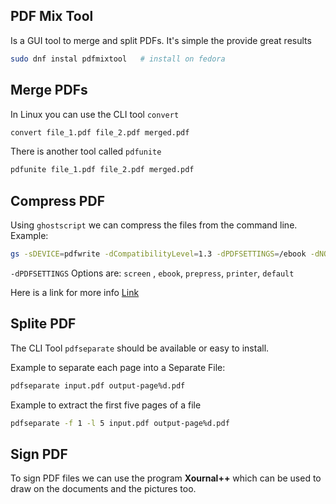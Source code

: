 ## PDF Mix Tool
Is a GUI tool to merge and split PDFs. It's simple the provide great results
```bash
sudo dnf instal pdfmixtool   # install on fedora
```

## Merge PDFs

In Linux you can use the CLI tool `convert`

```bash
convert file_1.pdf file_2.pdf merged.pdf
```

There is another tool called `pdfunite`

```bash
pdfunite file_1.pdf file_2.pdf merged.pdf
```
## Compress PDF

Using `ghostscript` we can compress the files from the command line. Example: 

```bash
gs -sDEVICE=pdfwrite -dCompatibilityLevel=1.3 -dPDFSETTINGS=/ebook -dNOPAUSE -dQUIET -dBATCH -sOutputFile=output.pdf input.pdf
```

`-dPDFSETTINGS` Options are: `screen` , `ebook`, `prepress`, `printer`, `default`

Here is a link for more info [Link](https://www.digitalocean.com/community/tutorials/reduce-pdf-file-size-in-linux)

## Splite PDF

The CLI Tool `pdfseparate` should be available or easy to install.

Example to separate each page into a Separate File:

```bash
pdfseparate input.pdf output-page%d.pdf
```

Example to extract the first five pages of a file

```bash
pdfseparate -f 1 -l 5 input.pdf output-page%d.pdf
```

## Sign PDF

To sign PDF files we can use the program **Xournal++** which can be used to draw on the documents and the pictures too.
